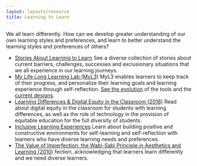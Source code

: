 ```yaml
---
layout: layouts/resource
title: Learning to Learn
---
```


We all learn differently. How can we develop greater understanding of our own learning styles and preferences, and learn
to better understand the learning styles and preferences of others?

* [Stories About Learning to Learn](https://stories.floeproject.org/storyBrowse.html)
See a diverse collection of stories about current barriers, challenges, successes and exclusionary situations that we all experience in our learning journeys.
* [My Life Long Learning Lab (MyL3)](https://wiki.fluidproject.org/display/fluid/%28Floe%29+Preference+Exploration+and+Self-Assessment)
MyL3 enables learners to keep track of their progress, and personalize their learning goals and learning experience through self-reflection. [See the evolution](https://docs.google.com/document/d/1oIqIgJ3H7R_sj7ybrUYq-QZj0Zs-kU3wjUa_rNrHVZM/edit) of the tools and the [current designs](https://files.inclusivedesign.ca/s/Irsq4w24gFgEGqF#pdfviewer).
* [Learning Differences &amp; Digital Equity in the Classroom (2018)](http://openresearch.ocadu.ca/id/eprint/2152/1/Treviranus_LearningDifferencesinClassroom_2018.pdf)
Read about digital equity in the classroom for students with learning differences, as well as the role of technology in the provision of equitable education for the full diversity of students.
* [Inclusive Learning Experiences](https://handbook.floeproject.org/CreatingInclusiveLearningExperiences.html)
Learn about building positive and constructive environments for self-learning and self-reflection with learners who have diverse learning needs and preferences.
* [The Value of Imperfection: the Wabi-Sabi Principle in Aesthetics and Learning (2010)](http://openresearch.ocadu.ca/id/eprint/1202/1/Treviranus_Value_2010.pdf)
fection, acknowledging that learners learn differently and we need diverse learners.
